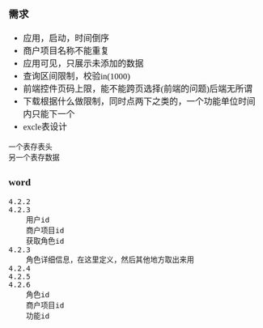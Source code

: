 <span  style="font-family: Simsun,serif; font-size: 17px; ">

### 需求

- 应用，启动，时间倒序
- 商户项目名称不能重复
- 应用可见，只展示未添加的数据
- 查询区间限制，校验in(1000)
- 前端控件页码上限，能不能跨页选择(前端的问题)后端无所谓
- 下载根据什么做限制，同时点两下之类的，一个功能单位时间内只能下一个
- excle表设计

~~~
一个表存表头
另一个表存数据
~~~

### word

~~~
4.2.2
4.2.3    
    用户id
    商户项目id
    获取角色id
4.2.3 
    角色详细信息，在这里定义，然后其他地方取出来用
4.2.4
4.2.5
4.2.6
    角色id
    商户项目id
    功能id
    
    
~~~

</span>